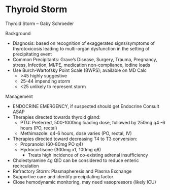 # Thyroid Storm
 
Thyroid Storm – Gaby Schroeder

Background

-   Diagnosis: based on recognition of exaggerated signs/symptoms of
    thyrotoxicosis leading to multi-organ dysfunction in the setting of
    precipitating event
-   Common
    Precipitants: Grave’s Disease, Surgery, Trauma, Pregnancy, stress,
    Infection, MI/PE, medication non-compliance, iodine loads
-   Use
    Burch-Wartofsky Point Scale (BWPS); available on MD Calc
    -   \>45 highly suggestive
    -   25-44 impending storm
    -   \<25 unlikely to represent storm

Management

-   ENDOCRINE
    EMERGENCY, if suspected should get Endocrine Consult ASAP
-   Therapies directed towards thyroid gland:
    -   PTU: Preferred, 500-1000mg loading dose, followed by 250mg q4 -6
        hours (PO, rectal)
    -   Methimazole: q4-6 hours, dose varies (PO, rectal, IV)
-   Therapies directed toward decreasing T4 to T3 conversion:
    -   Propranolol (60-80mg PO q4)
    -   Hydrocortisone (300mg x1, 100mg q8)
        -   Treats high incidence of co-existing adrenal insufficiency
-   Cholestyramine 4g QID can be considered to reduce enteric
    recirculation
-   Refractory Storm: Plasmapheresis and Plasma Exchange
-   Supportive care and identify precipitating factor
-   Close hemodynamic monitoring, may need vasopressors (likely ICU)
